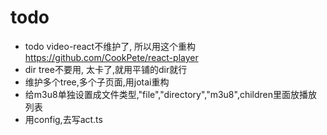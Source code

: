 # todo
  * todo video-react不维护了, 所以用这个重构  https://github.com/CookPete/react-player
  * dir tree不要用, 太卡了,就用平铺的dir就行
  * 维护多个tree,多个子页面,用jotai重构
  * 给m3u8单独设置成文件类型,"file","directory","m3u8",children里面放播放列表
  * 用config,去写act.ts
